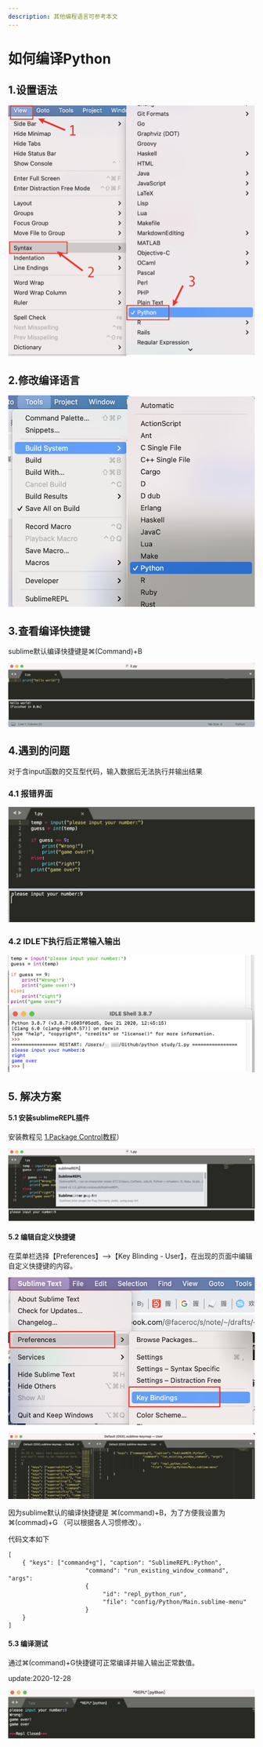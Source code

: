 ```yaml
---
description: 其他编程语言可参考本文
---
```


# 如何编译Python

## 1.设置语法

![](../.gitbook/assets/image%20%2823%29.png)

## 2.修改编译语言

![](../.gitbook/assets/image%20%286%29.png)

## 3.查看编译快捷键

sublime默认编译快捷键是⌘\(Command\)+B

![](../.gitbook/assets/image%20%2822%29.png)

## 4.遇到的问题

对于含input函数的交互型代码，输入数据后无法执行并输出结果

### 4.1 报错界面

![](../.gitbook/assets/image%20%2820%29.png)

### 4.2 IDLE下执行后正常输入输出

![](../.gitbook/assets/image%20%2811%29.png)

## 5. 解决方案

#### 5.1 安装sublimeREPL插件

安装教程见 [1.Package Control教程](1.package-control-an-zhuang-shi-yong-ji-xie-zai.md#2-tong-guo-package-control-an-zhuang-xin-cha-jian)）

![](../.gitbook/assets/image%20%284%29.png)

#### 5.2 编辑自定义快捷键

在菜单栏选择【Preferences】--&gt;【Key Blinding - User】，在出现的页面中编辑自定义快捷键的内容。

![1](../.gitbook/assets/image%20%2824%29.png)

![2](../.gitbook/assets/image%20%2814%29.png)

因为sublime默认的编译快捷键是 ⌘\(command\)+B，为了方便我设置为 ⌘\(commad\)+G （可以根据各人习惯修改）。

代码文本如下

```text
[
    { "keys": ["command+g"], "caption": "SublimeREPL:Python", 
                      "command": "run_existing_window_command", "args":
                      {
                           "id": "repl_python_run",
                           "file": "config/Python/Main.sublime-menu"
                      } 
    }
]
```

#### 5.3 编译测试

通过⌘\(command\)+G快捷键可正常编译并输入输出正常数值。

update:2020-12-28

![](../.gitbook/assets/image%20%283%29.png)

